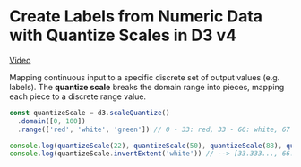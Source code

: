 # Create Labels from Numeric Data with Quantize Scales in D3 v4
[Video](https://egghead.io/lessons/d3-create-labels-from-numeric-data-with-quantize-scales-in-d3-v4)

Mapping continuous input to a specific discrete set of output values (e.g. labels). The **quantize scale** breaks the domain range into pieces, mapping each piece to a discrete range value.

```js
const quantizeScale = d3.scaleQuantize()
  .domain([0, 100])
  .range(['red', 'white', 'green']) // 0 - 33: red, 33 - 66: white, 67 - 100: green

console.log(quantizeScale(22), quantizeScale(50), quantizeScale(88), quantizeScale(99)) // -> red, white, green, green
console.log(quantizeScale.invertExtent('white')) // --> [33.333..., 66.666...]
```
